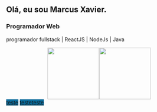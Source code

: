 ## Olá, eu sou Marcus Xavier.
### Programador Web
programador fullstack | ReactJS | NodeJs | Java
<div style="width:100%;display:flex;justify-content:center;">
  <img height=140 src="https://github-readme-stats.vercel.app/api?username=vyinie&show_icons=true&theme=github_dark_dimmed" />
  <img height=140 src="https://github-readme-stats.vercel.app/api/top-langs?username=vyinie&layout=compact&langs_count=8&card_width=320&theme=github_dark_dimmed" />
</div>
<div style="dsiplay:flex;gap:8px;">
  <a style="background-color:rgb(8,107,156);p:10px;" target="_blank" href="https://www.youtube.com">teste</a>
  <a style="background-color:rgb(8,107,156);p:10px;" target="_blank" href="https://www.youtube.com">teste</a><a style="background-color:rgb(8,107,156);p:10px;" target="_blank" href="https://www.youtube.com">teste</a>
</div>
